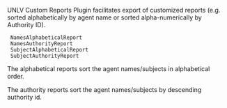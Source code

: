 UNLV Custom Reports Plugin facilitates export of customized reports (e.g. sorted alphabetically by agent name or sorted alpha-numerically by Authority ID). 

     NamesAlphabeticalReport
     NamesAuthorityReport
     SubjectAlphabeticalReport
     SubjectAuthorityReport

The alphabetical reports sort the agent names/subjects in alphabetical order.

The authority reports sort the agent names/subjects by descending authority id.
